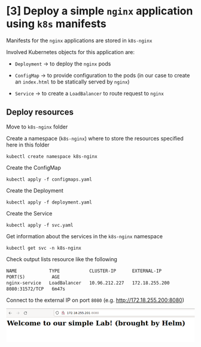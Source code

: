 # [3] Deploy a simple `nginx` application using `k8s` manifests

Manifests for the `nginx` applications are stored in `k8s-nginx`

Involved Kubernetes objects for this application are:

- `Deployment` -> to deploy the `nginx` pods

- `ConfigMap` -> to provide configuration to the pods (in our case to create an `index.html` to be statically served by `nginx`)

- `Service` -> to create a `LoadBalancer` to route request to `nginx`


## Deploy resources

Move to `k8s-nginx` folder

Create a namespace (`k8s-nginx`) where to store the resources specified here in this folder

```
kubectl create namespace k8s-nginx
```

Create the ConfigMap

```
kubectl apply -f configmaps.yaml 
```

Create the Deployment

```
kubectl apply -f deployment.yaml 
```

Create the Service

```
kubectl apply -f svc.yaml 

```

Get information about the services in the `k8s-nginx` namespace

```
kubectl get svc -n k8s-nginx
```

Check output lists resource like the following

```
NAME            TYPE           CLUSTER-IP      EXTERNAL-IP      PORT(S)          AGE
nginx-service   LoadBalancer   10.96.212.227   172.18.255.200   8080:31572/TCP   6m47s
```

Connect to the external IP on port `8080` (e.g. http://172.18.255.200:8080)

![welcome_k8s](.img/welcome_helm.png)